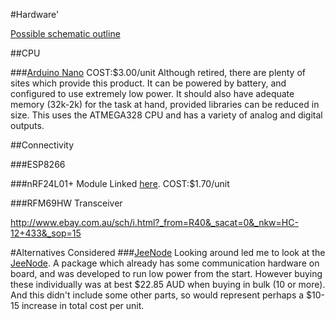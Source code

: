 #Hardware'

[Possible schematic outline](http://www.schematics.com/embed/beescale-44560)

##CPU

###[Arduino Nano](https://www.arduino.cc/en/Main/ArduinoBoardNano)
COST:$3.00/unit
Although retired, there are plenty of sites which provide this product. It can be powered by battery, and configured to use extremely low power. It should also have adequate memory (32k-2k) for the task at hand, provided libraries can be reduced in size. This uses the ATMEGA328 CPU and has a variety of analog and digital outputs.

##Connectivity

###ESP8266

###nRF24L01+ Module
Linked [here](https://maniacbug.wordpress.com/2011/11/02/getting-started-rf24/).
COST:$1.70/unit

###RFM69HW Transceiver

http://www.ebay.com.au/sch/i.html?_from=R40&_sacat=0&_nkw=HC-12+433&_sop=15




#Alternatives Considered
###[JeeNode](http://jeelabs.net/projects/hardware/wiki/JeeNode)
Looking around led me to look at the [JeeNode](http://jeelabs.net/projects/hardware/wiki/JeeNode). A package which already has some communication hardware on board, and was developed to run low power from the start. However buying these individually was at best $22.85 AUD when buying in bulk (10 or more). And this didn't include some other parts, so would represent perhaps a $10-15 increase in total cost per unit.
